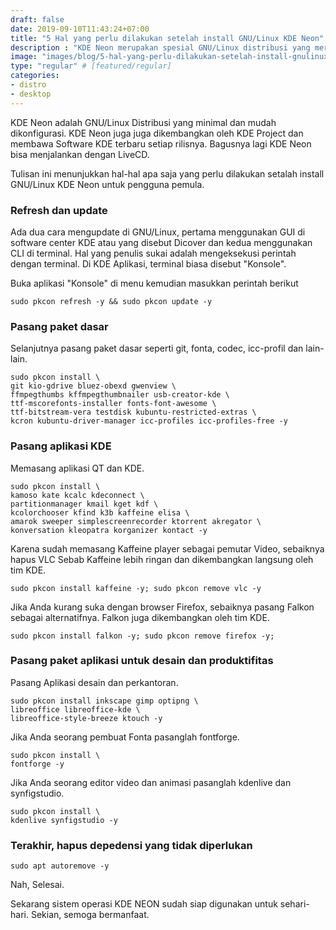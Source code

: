 ```yaml
---
draft: false
date: 2019-09-10T11:43:24+07:00
title: "5 Hal yang perlu dilakukan setelah install GNU/Linux KDE Neon"
description : "KDE Neon merupakan spesial GNU/Linux distribusi yang merilis aplikasi KDE secara terbaru. Beberapa hal yang perlu dilakukan setelah install KDE Neon, seperti pasang pembaruan, aplikasi, dan codec."
image: "images/blog/5-hal-yang-perlu-dilakukan-setelah-install-gnulinux-kde-neon.png"
type: "regular" # [featured/regular]
categories:
- distro
- desktop
---
```


KDE Neon adalah GNU/Linux Distribusi yang minimal dan mudah dikonfigurasi. KDE Neon juga juga dikembangkan oleh KDE Project dan membawa Software KDE terbaru setiap rilisnya. Bagusnya lagi KDE Neon bisa menjalankan dengan LiveCD.

Tulisan ini menunjukkan hal-hal apa saja yang perlu dilakukan setalah install GNU/Linux KDE Neon untuk pengguna pemula.

### Refresh dan update

Ada dua cara mengupdate di GNU/Linux, pertama menggunakan GUI di software center KDE atau yang disebut Dicover dan kedua menggunakan CLI di terminal.
Hal yang penulis sukai adalah mengeksekusi perintah dengan terminal. Di KDE Aplikasi, terminal biasa disebut "Konsole".

Buka aplikasi "Konsole" di menu kemudian masukkan perintah berikut

```
sudo pkcon refresh -y && sudo pkcon update -y
```

### Pasang paket dasar

Selanjutnya pasang paket dasar seperti git, fonta, codec, icc-profil dan lain-lain.

```
sudo pkcon install \
git kio-gdrive bluez-obexd gwenview \
ffmpegthumbs kffmpegthumbnailer usb-creator-kde \
ttf-mscorefonts-installer fonts-font-awesome \
ttf-bitstream-vera testdisk kubuntu-restricted-extras \
kcron kubuntu-driver-manager icc-profiles icc-profiles-free -y
```

### Pasang aplikasi KDE

Memasang aplikasi QT dan KDE.

```
sudo pkcon install \
kamoso kate kcalc kdeconnect \
partitionmanager kmail kget kdf \
kcolorchooser kfind k3b kaffeine elisa \
amarok sweeper simplescreenrecorder ktorrent akregator \
konversation kleopatra korganizer kontact -y
```

Karena sudah memasang Kaffeine player sebagai pemutar Video, sebaiknya hapus VLC Sebab Kaffeine lebih ringan dan dikembangkan langsung oleh tim KDE.

```
sudo pkcon install kaffeine -y; sudo pkcon remove vlc -y
```

Jika Anda kurang suka dengan browser Firefox, sebaiknya pasang Falkon sebagai alternatifnya. Falkon juga dikembangkan oleh tim KDE.

```
sudo pkcon install falkon -y; sudo pkcon remove firefox -y;
```

### Pasang paket aplikasi untuk desain dan produktifitas

Pasang Aplikasi desain dan perkantoran.
```
sudo pkcon install inkscape gimp optipng \
libreoffice libreoffice-kde \
libreoffice-style-breeze ktouch -y
```

Jika Anda seorang pembuat Fonta pasanglah fontforge.
```
sudo pkcon install \
fontforge -y
```

Jika Anda seorang editor video dan animasi pasanglah kdenlive dan synfigstudio.
```
sudo pkcon install \
kdenlive synfigstudio -y 
```

### Terakhir, hapus depedensi yang tidak diperlukan

```
sudo apt autoremove -y
```

Nah, Selesai.

Sekarang sistem operasi KDE NEON sudah siap digunakan untuk sehari-hari. Sekian, semoga bermanfaat.

